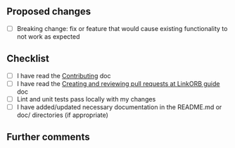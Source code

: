 ## Proposed changes

<!-- Describe the big picture of your changes here to communicate to the maintainers why we should accept this pull request.

If this relates to a card, please include a link to the card here. Additionally, please terminate the PR title with `#` and the card number, such as `Fix doomsday bug #1234` -->

<!-- Please indicate if your PR introduces a breaking change -->
- [ ] Breaking change: fix or feature that would cause existing functionality to not work as expected

## Checklist

<!-- _Put an `x` in the boxes that apply. You can also fill these out after creating the PR. If you're unsure about any of them, don't hesitate to ask. We're here to help! This is simply a reminder of what we are going to look for before merging your code._ -->

- [ ] I have read the [Contributing](https://github.com/linkorb/.github/blob/master/CONTRIBUTING.md) doc
- [ ] I have read the [Creating and reviewing pull requests at LinkORB guide](https://engineering.linkorb.com/topics/git/articles/reviewing-pr/) doc
- [ ] Lint and unit tests pass locally with my changes
- [ ] I have added/updated necessary documentation in the README.md or doc/ directories (if appropriate)

## Further comments

<!-- If this is a relatively large or complex change, kick off the discussion by explaining why you chose the solution you did and what alternatives you considered, etc... -->
